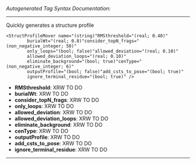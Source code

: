 _Autogenerated Tag Syntax Documentation:_

---
Quickly generates a structure profile

```
<StructProfileMover name="(string)"RMSthreshold="(real; 0.40)"
        burialWt="(real; 0.8)"consider_topN_frags="(non_negative_integer; 50)"
        only_loops="(bool; false)"allowed_deviation="(real; 0.10)"
        allowed_deviation_loops="(real; 0.10)"
        eliminate_background="(bool; true)"cenType="(non_negative_integer; 6)"
        outputProfile="(bool; false)"add_csts_to_pose="(bool; true)"
        ignore_terminal_residue="(bool; true)" />
```

-   **RMSthreshold**: XRW TO DO
-   **burialWt**: XRW TO DO
-   **consider_topN_frags**: XRW TO DO
-   **only_loops**: XRW TO DO
-   **allowed_deviation**: XRW TO DO
-   **allowed_deviation_loops**: XRW TO DO
-   **eliminate_background**: XRW TO DO
-   **cenType**: XRW TO DO
-   **outputProfile**: XRW TO DO
-   **add_csts_to_pose**: XRW TO DO
-   **ignore_terminal_residue**: XRW TO DO

---

